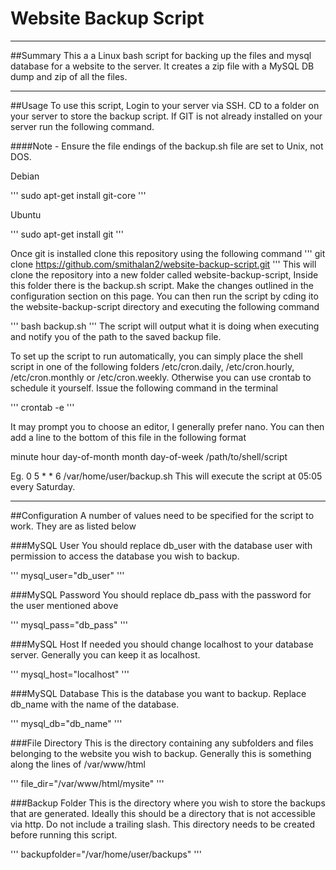 # Website Backup Script
___
##Summary
This a a Linux bash script for backing up the files and mysql database for a website to the server. It creates a zip file with a MySQL DB dump and zip of all the files.
___
##Usage
To use this script, Login to your server via SSH. CD to a folder on your server to store the backup script. If GIT is not already installed on your server run the following command.

####Note - Ensure the file endings of the backup.sh file are set to Unix, not DOS.

Debian

'''
sudo apt-get install git-core
'''

Ubuntu

'''
sudo apt-get install git
'''

Once git is installed clone this repository using the following command
'''
git clone https://github.com/smithalan2/website-backup-script.git
'''
This will clone the repository into a new folder called website-backup-script, Inside this folder there is the backup.sh script. Make the changes outlined in the configuration section on this page. You can then run the script by cding ito the website-backup-script directory and executing the following command

'''
bash backup.sh
'''
The script will output what it is doing when executing and notify you of the path to the saved backup file.

To set up the script to run automatically, you can simply place the shell script in one of the following folders /etc/cron.daily, /etc/cron.hourly, /etc/cron.monthly or /etc/cron.weekly. Otherwise you can use crontab to schedule it yourself. Issue the following command in the terminal

'''
crontab -e
'''

It may prompt you to choose an editor, I generally prefer nano. You can then add a line to the bottom of this file in the following format

minute hour day-of-month month day-of-week /path/to/shell/script

Eg. 0 5 * * 6 /var/home/user/backup.sh 
This will execute the script at 05:05 every Saturday.

_____
##Configuration
A number of values need to be specified for the script to work. They are as listed below

###MySQL User
You should replace db_user with the database user with permission to access the database you wish to backup.

'''
mysql_user="db_user"
'''

###MySQL Password
You should replace db_pass with the password for the user mentioned above

'''
mysql_pass="db_pass"
'''

###MySQL Host
If needed you should change localhost to your database server. Generally you can keep it as localhost.

'''
mysql_host="localhost"
'''

###MySQL Database
This is the database you want to backup. Replace db_name with the name of the database.

'''
mysql_db="db_name"
'''

###File Directory
This is the directory containing any subfolders and files belonging to the website you wish to backup. Generally this is something along the lines of /var/www/html

'''
file_dir="/var/www/html/mysite"
'''

###Backup Folder
This is the directory where you wish to store the backups that are generated. Ideally
this should be a directory that is not accessible via http. Do not include a trailing slash. This directory needs to be created before running this script.

'''
backupfolder="/var/home/user/backups"
'''

